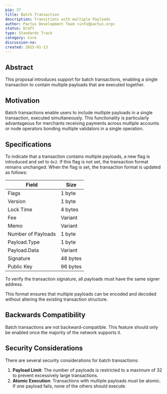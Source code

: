 ```yaml
---
pip: 37
title: Batch Transaction
description: Transitions with multiple Payloads
author: Pactus Development Team <info@pactus.org>
status: Draft
type: Standards Track
category: Core
discussion-no:
created: 2025-01-13
---
```


## Abstract

This proposal introduces support for batch transactions, enabling a single transaction to contain multiple payloads that are executed together.

## Motivation

Batch transactions enable users to include multiple payloads in a single transaction, executed simultaneously. This functionality is particularly advantageous for merchants receiving payments across multiple accounts or node operators bonding multiple validators in a single operation.

## Specifications

To indicate that a transaction contains multiple payloads, a new flag is introduced and set to `0x2`.
If this flag is not set, the transaction format remains unchanged.
When the flag is set, the transaction format is updated as follows:

| Field              | Size     |
| ------------------ | -------- |
| Flags              | 1 byte   |
| Version            | 1 byte   |
| Lock Time          | 4 bytes  |
| Fee                | Variant  |
| Memo               | Variant  |
| Number of Payloads | 1 byte   |
| Payload.Type     | 1 byte   |
| Payload.Data     | Variant  |
| Signature          | 48 bytes |
| Public Key         | 96 bytes |

To verify the transaction signature, all payloads must have the same signer address.

This format ensures that multiple payloads can be encoded and decoded without
altering the existing transaction structure.

## Backwards Compatibility

Batch transactions are not backward-compatible.
This feature should only be enabled once the majority of the network supports it.

## Security Considerations

There are several security considerations for batch transactions:

1. **Payload Limit**:
   The number of payloads is restricted to a maximum of 32 to prevent excessively large transactions.
2. **Atomic Execution**:
   Transactions with multiple payloads must be atomic.
   If one payload fails, none of the others should execute.
